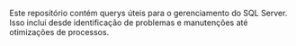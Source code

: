 
Este repositório contém querys úteis para o gerenciamento do SQL Server. Isso inclui desde identificação de problemas e manutenções até otimizações de processos.